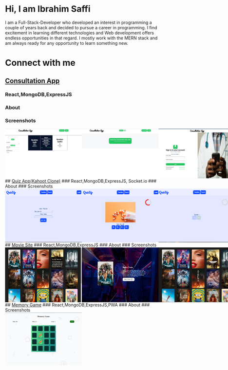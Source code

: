 # Hi, I am Ibrahim Saffi
I am a Full-Stack-Developer who developed  an interest in programming a couple of years back and decided to pursue a career in programming. I find excitement in learning different technologies and Web development offers endless opportunities in that regard. I mostly work with the MERN stack and am always ready for any opportunity to learn something new.
# Connect with me
## <a href="https://subtle-maamoul-3fb675.netlify.app/" >Consultation App</a>
### React,MongoDB,ExpressJS
### About
### Screenshots
<div style="display: flex; width: 100%;">
    <img src="./Consultation App/Availble doctors and filters.png" alt="Logo" width="50%">
    <img src="./Consultation App/Doctor Upcoming.PNG" alt="Logo" width="50%">
    <img src="./Consultation App/Login.PNG" alt="Logo" width="50%">
    <img src="./Consultation App/Prescribe doctor.PNG"  alt="Logo" width="50%">
</div>
## <a href="https://visionary-alpaca-41ec18.netlify.app" >Quiz App(Kahoot Clone)</a>
### React,MongoDB,ExpressJS, Socket.io
### About
### Screenshots
<div style="display: flex; width: 100%;">
    <img src="./Quizup/Join Quiz-Student.PNG" alt="Logo" width="50%">
    <img src="./Quizup/Question with picture.PNG" alt="Logo" width="50%">
    <img src="./Quizup/Quiz page with timer.PNG" alt="Logo" width="50%">
    <img src="./Quizup/Signup-sign in.PNG" alt="Logo" width="50%">
    <img src="./Quizup/Quiz Room Creation.PNG" alt="Logo" width="50%">
    <img src="./Quizup/Starting Page.PNG" alt="Logo" width="50%">
    <img src="./Quizup/Teacher templates.PNG" alt="Logo" width="50%">
    <img src="./Quizup/Template Creation.PNG" alt="Logo" width="50%">
</div>
## <a href="https://splendorous-bombolone-3b7414.netlify.app" >Movie Site</a>
### React,MongoDB,ExpressJS
### About
### Screenshots
<div style="display: flex; width: 100%;">
    <img src="./Movies Site/Movie Details.png" alt="Logo" width="50%">
    <img src="./Movies Site/Movie Page.PNG" alt="Logo" width="50%">
    <img src="./Movies Site/Suggestion.PNG" alt="Logo" width="50%">
</div>
## <a href="https://bejewelled-longma-f58b4e.netlify.app/" >Memory Game</a>
### React,MongoDB,ExpressJS,PWA
### About
### Screenshots
<div style="display: flex; width: 100%;">
    <img src="./Memory Game/Gameplay.PNG" alt="Logo" width="50%">
</div>